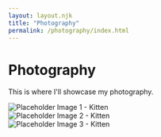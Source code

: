 ```yaml
---
layout: layout.njk
title: "Photography"
permalink: /photography/index.html
---
```


# Photography

This is where I'll showcase my photography. 

<div class="photo-gallery">
  <div class="gallery-item"><img src="/images/image1.jpg" alt="Placeholder Image 1 - Kitten"></div>
  <div class="gallery-item"><img src="/images/image2.jpg" alt="Placeholder Image 2 - Kitten"></div>
  <div class="gallery-item"><img src="/images/image3.jpg" alt="Placeholder Image 3 - Kitten"></div>
</div>
